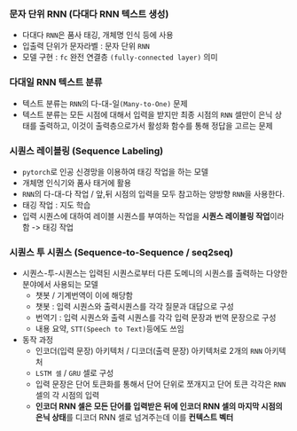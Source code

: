 ### 문자 단위 RNN (다대다 RNN 텍스트 생성)
- 다대다 `RNN`은 품사 태깅, 개체명 인식 등에 사용
- 입출력 단위가 문자라벨 : 문자 단위 `RNN`
- 모델 구현 : `fc` 완전 연결층 `(fully-connected layer)` 의미

### 다대일 RNN 텍스트 분류
- 텍스트 분류는 `RNN`의 다-대-일`(Many-to-One)` 문제
- 텍스트 분류는 모든 시점에 대해서 입력을 받지만 최종 시점의 `RNN` 셀만이 은닉 상태를 출력하고, 이것이 출력층으로가서 활성화 함수를 통해 정답을 고르는 문제

### 시퀀스 레이블링 (Sequence Labeling)
- `pytorch`로 인공 신경망을 이용하여 태깅 작업을 하는 모델
- 개체명 인식기와 품사 태거에 활용
- `RNN`의 다-대-다 작업 / 앞,뒤 시점의 입력을 모두 참고하는 양방향 `RNN`을 사용한다.
- 태깅 작업 : 지도 학습
- 입력 시퀀스에 대하여 레이블 시퀀스를 부여하는 작업을 **시퀀스 레이블링 작업**이라함 -> 태깅 작업

### 시퀀스 투 시퀀스 (Sequence-to-Sequence / seq2seq)
- 시퀀스-투-시퀀스는 입력된 시퀀스로부터 다른 도메니의 시퀀스를 출력하는 다양한 분야에서 사용되는 모델
  - 챗봇 / 기계번역이 이에 해당함
  - 챗봇 : 입력 시퀀스와 출력시퀀스를 각각 질문과 대답으로 구성
  - 번역기 : 입력 시퀀스와 출력 시퀀스를 각각 입력 문장과 번역 문장으로 구성
  - 내용 요약, `STT(Speech to Text)`등에도 쓰임
- 동작 과정
  - 인코더(입력 문장) 아키텍처 / 디코더(출력 문장) 아키텍처로 2개의 `RNN` 아키텍처
  - `LSTM 셀` / `GRU` 셀로 구성
  - 입력 문장은 단어 토큰화를 통해서 단어 단위로 쪼개지고 단어 토큰 각각은 `RNN` 셀의 각 시점의 입력
  - **인코더 RNN 셀은 모든 단어를 입력받은 뒤에 인코더 RNN 셀의 마지막 시점의 은닉 상태**를 디코더 RNN 셀로 넘겨주는데 이를 **컨텍스트 벡터**